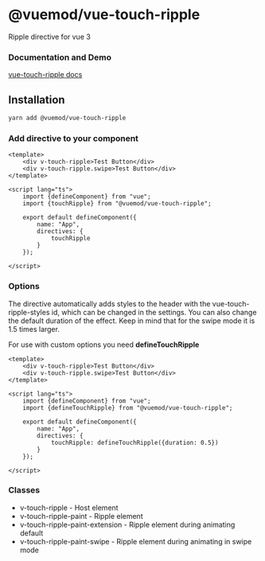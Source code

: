 # @vuemod/vue-touch-ripple

Ripple directive for vue 3

### Documentation and Demo

[vue-touch-ripple docs](https://webigorkiev.github.io/vue-touch-ripple-docs/)

## Installation

```bash
yarn add @vuemod/vue-touch-ripple
```

### Add directive to your component

```vue
<template>
    <div v-touch-ripple>Test Button</div>
    <div v-touch-ripple.swipe>Test Button</div>
</template>

<script lang="ts">
    import {defineComponent} from "vue";
    import {touchRipple} from "@vuemod/vue-touch-ripple";

    export default defineComponent({
        name: "App",
        directives: {
            touchRipple
        }
    });

</script>
```

### Options

The directive automatically adds styles to the header with the vue-touch-ripple-styles id,
which can be changed in the settings. You can also change the default duration of the effect.
Keep in mind that for the swipe mode it is 1.5 times larger.

For use with custom options you need **defineTouchRipple**

```vue
<template>
    <div v-touch-ripple>Test Button</div>
    <div v-touch-ripple.swipe>Test Button</div>
</template>

<script lang="ts">
    import {defineComponent} from "vue";
    import {defineTouchRipple} from "@vuemod/vue-touch-ripple";

    export default defineComponent({
        name: "App",
        directives: {
            touchRipple: defineTouchRipple({duration: 0.5})
        }
    });

</script>
```

### Classes

* v-touch-ripple - Host element
* v-touch-ripple-paint - Ripple element
* v-touch-ripple-paint-extension - Ripple element during animating default
* v-touch-ripple-paint-swipe - Ripple element during animating in swipe mode